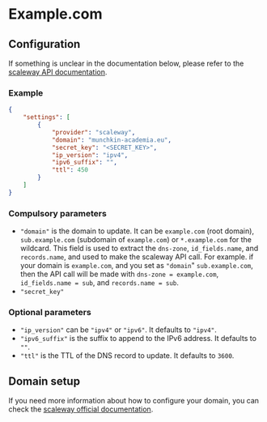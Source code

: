 # Example.com

## Configuration

If something is unclear in the documentation below, please refer to the [scaleway API documentation](https://www.scaleway.com/en/developers/api/domains-and-dns/#path-records-update-records-within-a-dns-zone).

### Example

```json
{
    "settings": [
        {
            "provider": "scaleway",
            "domain": "munchkin-academia.eu",
            "secret_key": "<SECRET_KEY>",
            "ip_version": "ipv4",
            "ipv6_suffix": "",
            "ttl": 450
        }
    ]
}
```

### Compulsory parameters

- `"domain"` is the domain to update. It can be `example.com` (root domain), `sub.example.com` (subdomain of `example.com`) or `*.example.com` for the wildcard. This field is used to extract the `dns-zone`, `id_fields.name`, and `records.name`, and used to make the scaleway API call. For example. if your domain is `example.com`, and you set as `"domain`" `sub.example.com`, then the API call will be made with `dns-zone = example.com`, `id_fields.name = sub`, and `records.name = sub`.
- `"secret_key"`

### Optional parameters

- `"ip_version"` can be `"ipv4"` or `"ipv6"`. It defaults to `"ipv4"`.
- `"ipv6_suffix"` is the suffix to append to the IPv6 address. It defaults to `""`.
- `"ttl"` is the TTL of the DNS record to update. It defaults to `3600`.

## Domain setup

If you need more information about how to configure your domain, you can check the [scaleway official documentation](https://www.scaleway.com/en/docs/network/domains-and-dns/).
